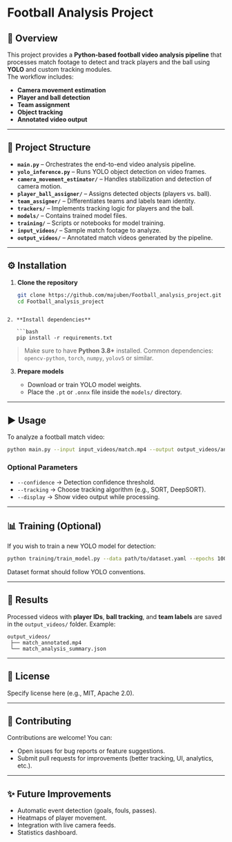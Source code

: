 
# Football Analysis Project

## 📌 Overview
This project provides a **Python-based football video analysis pipeline** that processes match footage to detect and track players and the ball using **YOLO** and custom tracking modules.  
The workflow includes:
- **Camera movement estimation**
- **Player and ball detection**
- **Team assignment**
- **Object tracking**
- **Annotated video output**

---

## 📂 Project Structure
- **`main.py`** – Orchestrates the end-to-end video analysis pipeline.
- **`yolo_inference.py`** – Runs YOLO object detection on video frames.
- **`camera_movement_estimator/`** – Handles stabilization and detection of camera motion.
- **`player_ball_assigner/`** – Assigns detected objects (players vs. ball).
- **`team_assigner/`** – Differentiates teams and labels team identity.
- **`trackers/`** – Implements tracking logic for players and the ball.
- **`models/`** – Contains trained model files.
- **`training/`** – Scripts or notebooks for model training.
- **`input_videos/`** – Sample match footage to analyze.
- **`output_videos/`** – Annotated match videos generated by the pipeline.

---

## ⚙️ Installation

1. **Clone the repository**
   ```bash
   git clone https://github.com/majuben/Football_analysis_project.git
   cd Football_analysis_project
```

2. **Install dependencies**

   ```bash
   pip install -r requirements.txt
   ```

   > Make sure to have **Python 3.8+** installed.
   > Common dependencies: `opencv-python`, `torch`, `numpy`, `yolov5` or similar.

3. **Prepare models**

   * Download or train YOLO model weights.
   * Place the `.pt` or `.onnx` file inside the `models/` directory.

---

## ▶️ Usage

To analyze a football match video:

```bash
python main.py --input input_videos/match.mp4 --output output_videos/annotated_match.mp4
```

### Optional Parameters

* `--confidence` → Detection confidence threshold.
* `--tracking` → Choose tracking algorithm (e.g., SORT, DeepSORT).
* `--display` → Show video output while processing.

---

## 📊 Training (Optional)

If you wish to train a new YOLO model for detection:

```bash
python training/train_model.py --data path/to/dataset.yaml --epochs 100 --batch-size 16
```

Dataset format should follow YOLO conventions.

---

## 📁 Results

Processed videos with **player IDs**, **ball tracking**, and **team labels** are saved in the `output_videos/` folder.
Example:

```
output_videos/
 ├── match_annotated.mp4
 └── match_analysis_summary.json
```

---

## 📜 License

Specify license here (e.g., MIT, Apache 2.0).

---

## 🤝 Contributing

Contributions are welcome!
You can:

* Open issues for bug reports or feature suggestions.
* Submit pull requests for improvements (better tracking, UI, analytics, etc.).

---

## ✨ Future Improvements

* Automatic event detection (goals, fouls, passes).
* Heatmaps of player movement.
* Integration with live camera feeds.
* Statistics dashboard.


